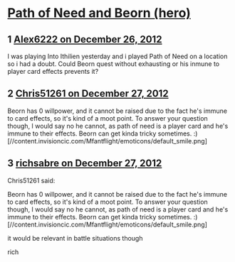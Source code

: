# [Path of Need and Beorn (hero)](https://community.fantasyflightgames.com/topic/76222-path-of-need-and-beorn-hero/)

## 1 [Alex6222 on December 26, 2012](https://community.fantasyflightgames.com/topic/76222-path-of-need-and-beorn-hero/?do=findComment&comment=739107)

I was playing Into Ithilien yesterday and i played Path of Need on a location so i had a doubt. Could Beorn quest without exhausting or his inmune to player card effects prevents it?

## 2 [Chris51261 on December 27, 2012](https://community.fantasyflightgames.com/topic/76222-path-of-need-and-beorn-hero/?do=findComment&comment=739378)

Beorn has 0 willpower, and it cannot be raised due to the fact he's immune to card effects, so it's kind of a moot point. To answer your question though, I would say no he cannot, as path of need is a player card and he's immune to their effects. Beorn can get kinda tricky sometimes. :) [//content.invisioncic.com/Mfantflight/emoticons/default_smile.png] 

## 3 [richsabre on December 27, 2012](https://community.fantasyflightgames.com/topic/76222-path-of-need-and-beorn-hero/?do=findComment&comment=739432)

Chris51261 said:

Beorn has 0 willpower, and it cannot be raised due to the fact he's immune to card effects, so it's kind of a moot point. To answer your question though, I would say no he cannot, as path of need is a player card and he's immune to their effects. Beorn can get kinda tricky sometimes. :) [//content.invisioncic.com/Mfantflight/emoticons/default_smile.png] 



it would be relevant in battle situations though

rich

